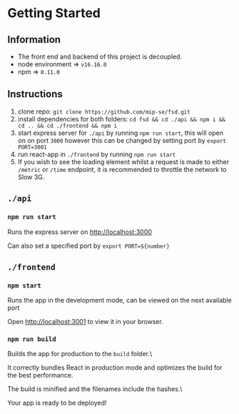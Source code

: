 # Getting Started

## Information

- The front end and backend of this project is decoupled.
- node environment => `v16.16.0`
- npm => `8.11.0`

## Instructions

 1) clone repo: `git clone https://github.com/mip-se/fsd.git`
 2) install dependencies for both folders: 
 `cd fsd && cd ./api && npm i && cd .. && cd ./frontend && npm i`
 3) start express server for `./api` by running `npm run start`, this will open on on port `3000` however this can be changed by setting port by `export PORT=3001`
4) run react-app in `./frontend` by running `npm run start`
5) If you wish to see the loading element whilst a request is made to either `/metric` or `/time` endpoint, it is recommended to throttle the network to Slow 3G.


## `./api`

 
### `npm run start`
Runs the express server on [http://localhost:3000](http://localhost:3000)

Can also set a specified port by `export PORT=${number}`
  

## `./frontend`


### `npm start`
Runs the app in the development mode, can be viewed on the next available port

Open [http://localhost:3001](http://localhost:3001) to view it in your browser.


### `npm run build`
Builds the app for production to the `build` folder.\

It correctly bundles React in production mode and optimizes the build for the best performance.

The build is minified and the filenames include the hashes.\

Your app is ready to be deployed!
  